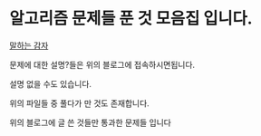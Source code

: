 
# 알고리즘 문제들 푼 것 모음집 입니다.

[말하는 감자](https://dang2dangdang2.tistory.com/)

문제에 대한 설명?들은 위의 블로그에 접속하시면됩니다. 

설명 없을 수도 있습니다.

위의 파일들 중 풀다가 만 것도 존재합니다.

위의 블로그에 글 쓴 것들만 통과한 문제들 입니다
